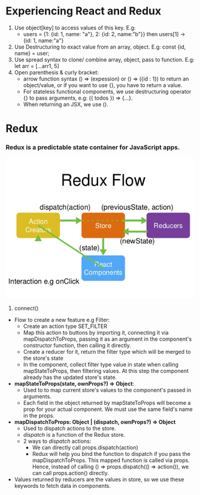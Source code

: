 # Experiencing React and Redux

1. Use object[key] to access values of this key. E.g: 
    - users = {1: {id: 1, name: "a"}, 2: {id: 2, name:"b"}} then users[1] -> {id: 1, name:"a"}
2. Use Destructuring to exact value from an array, object. E.g: const {id, name} = user;
3. Use spread syntax to clone/ combine array, object, pass to function. E.g: let arr = [...arr1, 5]
4. Open parenthesis & curly bracket: 
    - arrow function syntax () => (expession) or () => ({id : 1}) to return an object/value, or if you want to use {}, you have to return a value. 
    - For stateless functional components, we use destructuring operator {} to pass arguments, e.g: ({ todos }) => {...}. 
    - When returning an JSX, we use ().

# Redux

### Redux is a predictable state container for JavaScript apps.

<img src="redux.png" style="align:center"/>

1. connect()

- Flow to create a new feature e.g Filter: 
    - Create an action type SET_FILTER 
    - Map this action to buttons by importing it, connecting it via mapDispatchToProps, passing it as an argument in the component's constructor function, then calling it directly. 
    - Create a reducer for it, return the filter type which will be merged to the store's state 
    - In the component, collect filter type value in state when calling mapStateToProps, then filtering values. At this step the component already has the updated store's state.
- **mapStateToProps(state, ownProps?) => Object**:
    - Used to to map current store's values to the component's passed in arguments.
    - Each field in the object returned by mapStateToProps will become a prop for your actual component. We must use the same field's name in the props.
- **mapDispatchToProps: Object | (dispatch, ownProps?) => Object**
    - Used to dispatch actions to the store.
    - *dispatch* is a function of the Redux store.
    - 2 ways to *dispatch* actions:
        - We can directly call props.dispatch(action)
        - Redux will help you bind the function to dispatch if you pass the mapDispatchToProps. This mapped function is called via props. Hence, instead of calling () => props.dispatch(() => action()), we can call props.action() directly.
- Values returned by reducers are the values in store, so we use these keywords to fetch data in components.
